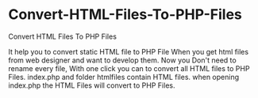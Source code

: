 # Convert-HTML-Files-To-PHP-Files
Convert HTML Files To PHP Files

It help you to convert static HTML file to PHP File When you get html files from web designer and want to develop them.
Now you Don't need to rename every file, With one click you can to convert all HTML files to PHP Files.
index.php and folder htmlfiles contain HTML files.
when opening index.php
the HTML Files will convert to PHP Files.
